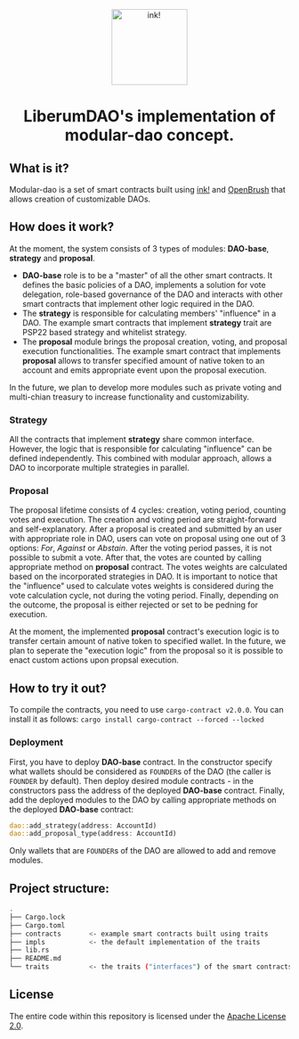 <div align="center">
    <img src="https://liberumdao.io/logo.svg" alt="ink!" height="136"/>
<h1 align="center">
    LiberumDAO's implementation of modular-dao concept.
</h1>
</div>

## What is it?

Modular-dao is a set of smart contracts built using [ink!](https://github.com/paritytech/ink) and [OpenBrush](https://github.com/727-Ventures/openbrush-contracts) that allows creation of customizable DAOs.

## How does it work?

At the moment, the system consists of 3 types of modules: **DAO-base**, **strategy** and **proposal**. 
* **DAO-base** role is to be a "master" of all the other smart contracts. It defines the basic policies of a DAO, implements a solution for vote delegation, role-based governance of the DAO and interacts with other smart contracts that implement other logic required in the DAO.
* The **strategy** is responsible for calculating members' "influence" in a DAO. The example smart contracts that implement **strategy** trait are PSP22 based strategy and whitelist strategy. 
* The **proposal** module brings the proposal creation, voting, and proposal execution functionalities. The example smart contract that implements **proposal** allows to transfer specified amount of native token to an account and emits appropriate event upon the proposal execution.

In the future, we plan to develop more modules such as private voting and multi-chian treasury to increase functionality and customizability. 

### **Strategy**
All the contracts that implement **strategy** share common interface. However, the logic that is responsible for calculating "influence" can be defined independently. This combined with modular approach, allows a DAO to incorporate multiple strategies in parallel.

### **Proposal**
The proposal lifetime consists of 4 cycles: creation, voting period, counting votes and execution. The creation and voting period are straight-forward and self-explanatory. After a proposal is created and submitted by an user with appropriate role in DAO, users can vote on proposal using one out of 3 options: *For*, *Against* or *Abstain*. After the voting period passes, it is not possible to submit a vote. After that, the votes are counted by calling appropriate method on **proposal** contract. The votes weights are calculated based on the incorporated strategies in DAO. It is important to notice that the "influence" used to calculate votes weights is considered during the vote calculation cycle, not during the voting period. Finally, depending on the outcome, the proposal is either rejected or set to be pedning for execution.

At the moment, the implemented **proposal** contract's execution logic is to transfer certain amount of native token to specified wallet. In the future, we plan to seperate the "execution logic" from the proposal so it is possible to enact custom actions upon propsal execution.


## How to try it out?
To compile the contracts, you need to use ```cargo-contract v2.0.0```. You can install it as follows:
```cargo install cargo-contract --forced --locked```

### Deployment
First, you have to deploy **DAO-base** contract. In the constructor specify what wallets should be considered as ```FOUNDER```s of the DAO (the caller is ```FOUNDER``` by default). Then deploy desired module contracts - in the constructors pass the address of the deployed **DAO-base** contract. Finally, add the deployed modules to the DAO by calling appropriate methods on the deployed **DAO-base** contract:
```rust
dao::add_strategy(address: AccountId)
dao::add_proposal_type(address: AccountId)
```
Only wallets that are ```FOUNDER```s of the DAO are allowed to add and remove modules.

## Project structure:
```bash
.
├── Cargo.lock
├── Cargo.toml
├── contracts       <- example smart contracts built using traits
├── impls           <- the default implementation of the traits
├── lib.rs
├── README.md
└── traits          <- the traits ("interfaces") of the smart contracts
```


## License
The entire code within this repository is licensed under the [Apache License 2.0](http://www.apache.org/licenses/LICENSE-2.0).


